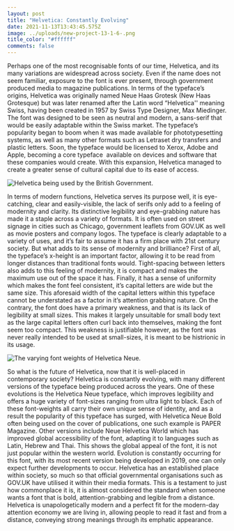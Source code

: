 ```yaml
---
layout: post
title: "Helvetica: Constantly Evolving"
date: 2021-11-13T13:43:45.575Z
image: ../uploads/new-project-13-1-6-.png
title_color: "#ffffff"
comments: false
---
```

Perhaps one of the most recognisable fonts of our time, Helvetica, and its many variations are widespread across society. Even if the name does not seem familiar, exposure to the font is ever present, through government produced media to magazine publications. In terms of the typeface’s origins, Helvetica was originally named Neue Haas Grotesk (New Haas Grotesque) but was later renamed after the Latin word “Helvetica'' meaning Swiss, having been created in 1957 by Swiss Type Designer, Max Miedinger. The font was designed to be seen as neutral and modern, a sans-serif that would be easily adaptable within the Swiss market. The typeface’s popularity began to boom when it was made available for phototypesetting systems, as well as many other formats such as Letraset dry transfers and plastic letters. Soon, the typeface would be licensed to Xerox, Adobe and Apple, becoming a core typeface  available on devices and software that these companies would create. With this expansion, Helvetica managed to create a greater sense of cultural capital due to its ease of access. 

![Helvetica being used by the British Government.](https://pbs.twimg.com/media/EVWFoSNWsAMeS8X.jpg "Helvetica being used by the British Government.")



In terms of modern functions, Helvetica serves its purpose well, it is eye-catching, clear and easily-visible, the lack of serifs only add to a feeling of modernity and clarity. Its distinctive legibility and eye-grabbing nature has made it a staple across a variety of formats. It is often used on street signage in cities such as Chicago, government leaflets from GOV.UK as well as movie posters and company logos. The typeface is clearly adaptable to a variety of uses, and it’s fair to assume it has a firm place with 21st century society. But what adds to its sense of modernity and brilliance? First of all, the typeface’s x-height is an important factor, allowing it to be read from longer distances than traditional fonts would. Tight-spacing between letters also adds to this feeling of modernity, it is compact and makes the maximum use out of the space it has. Finally, it has a sense of uniformity which makes the font feel consistent, it’s capital letters are wide but the same size. This aforesaid width of the capital letters within this typeface cannot be understated as a factor in it’s attention grabbing nature. On the contrary, the font does have a primary weakness, and that is its lack of legibility at small sizes. This makes it largely unsuitable for small body text as the large capital letters often curl back into themselves, making the font seem too compact. This weakness is justifiable however, as the font was never really intended to be used at small-sizes, it is meant to be histrionic in its usage. 



![The varying font weights of Helvetica Neue. ](https://upload.wikimedia.org/wikipedia/commons/thumb/0/00/Helvetica_Neue_typeface_weights.svg/1280px-Helvetica_Neue_typeface_weights.svg.png "The varying font weights of Helvetica Neue. ")



So what is the future of Helvetica, now that it is well-placed in contemporary society? Helvetica is constantly evolving, with many different versions of the typeface being produced across the years. One of these evolutions is the Helvetica Neue typeface, which improves legibility and offers a huge variety of font-sizes ranging from ultra light to black. Each of these font-weights all carry their own unique sense of identity, and as a result the popularity of this typeface has surged, with Helvetica Neue Bold often being used on the cover of publications, one such example is PAPER Magazine. Other versions include Neue Helvetica World which has improved global accessibility of the font, adapting it to languages such as Latin, Hebrew and Thai. This shows the global appeal of the font, it is not just popular within the western world. Evolution is constantly occurring for this font, with its most recent version being developed in 2019, one can only expect further developments to occur. Helvetica has an established place within society, so much so that official governmental organisations such as GOV.UK have utilised it within their media formats. This is a testament to just how commonplace it is, it is almost considered the standard when someone wants a font that is bold, attention-grabbing and legible from a distance. Helvetica is unapologetically modern and a perfect fit for the modern-day attention economy we are living in, allowing people to read it fast and from a distance, conveying strong meanings through its emphatic appearance.